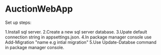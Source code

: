 # AuctionWebApp

Set up steps:

1.Install sql server.
2.Create a new sql server database.
3.Upate default connection string in appsettings.json.
4.In package manager console use Add-Migration "name e.g intial migration"
5.Use Update-Databse command in package manager console.
